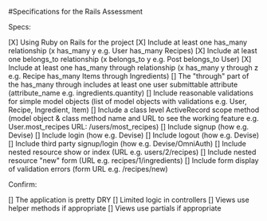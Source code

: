 #Specifications for the Rails Assessment

Specs:

[X]  Using Ruby on Rails for the project
[X]  Include at least one has_many relationship (x has_many y e.g. User has_many Recipes)
[X]  Include at least one belongs_to relationship (x belongs_to y e.g. Post belongs_to User)
[X]  Include at least one has_many through relationship (x has_many y through z e.g. Recipe has_many Items through Ingredients)
[]  The "through" part of the has_many through includes at least one user submittable attribute (attribute_name e.g. ingredients.quantity)
[]  Include reasonable validations for simple model objects (list of model objects with validations e.g. User, Recipe, Ingredient, Item)
[]  Include a class level ActiveRecord scope method (model object & class method name and URL to see the working feature e.g. User.most_recipes URL: /users/most_recipes)
[]  Include signup (how e.g. Devise)
[]  Include login (how e.g. Devise)
[]  Include logout (how e.g. Devise)
[]  Include third party signup/login (how e.g. Devise/OmniAuth)
[]  Include nested resource show or index (URL e.g. users/2/recipes)
[]  Include nested resource "new" form (URL e.g. recipes/1/ingredients)
[]  Include form display of validation errors (form URL e.g. /recipes/new)

Confirm:

[]  The application is pretty DRY
[]  Limited logic in controllers
[]  Views use helper methods if appropriate
[]  Views use partials if appropriate
